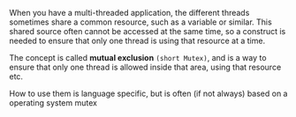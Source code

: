 When you have a multi-threaded application, the different threads sometimes share a common resource, such as a variable or similar. This shared source often cannot be accessed at the same time, so a construct is needed to ensure that only one thread is using that resource at a time.

The concept is called **mutual exclusion** `(short Mutex)`, and is a way to ensure that only one thread is allowed inside that area, using that resource etc.

How to use them is language specific, but is often (if not always) based on a operating system mutex
